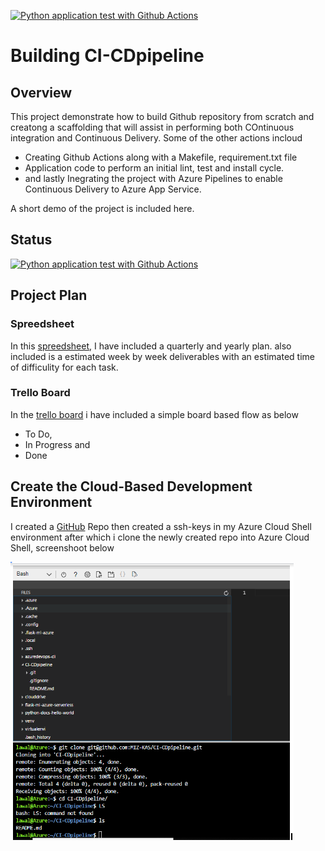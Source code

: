 
[![Python application test with Github Actions](https://github.com/MIZ-KAS/CI-CDpipeline/actions/workflows/pythonapp.yml/badge.svg)](https://github.com/MIZ-KAS/CI-CDpipeline/actions/workflows/pythonapp.yml)

# Building CI-CDpipeline


## Overview

This project demonstrate how to build Github repository from scratch and creatong a scaffolding that will assist in performing both COntinuous integration and Continuous Delivery. Some of the other actions incloud 

  * Creating Github Actions along with a Makefile, requirement.txt file
  * Application code to perform an initial lint, test and install cycle.
  * and lastly Inegrating the project with Azure Pipelines to enable Continuous Delivery to Azure App Service.

A short demo of the project is included here. 

## Status

[![Python application test with Github Actions](https://github.com/MIZ-KAS/CI-CDpipeline/actions/workflows/pythonapp.yml/badge.svg)](https://github.com/MIZ-KAS/CI-CDpipeline/actions/workflows/pythonapp.yml)

## Project Plan 

### Spreedsheet

In this [spreedsheet](https://docs.google.com/spreadsheets/d/1G2UlwSD3HVO32IbAr77t-I1oMyIP3ido7AKpit3aojg/edit?usp=sharing), I have included a quarterly and yearly plan. also included is a estimated week by week deliverables with an estimated time of difficulity for each task.


### Trello Board 

In the [trello board](https://trello.com/invite/b/pXPo2Yyz/afce1f39f9ca2cc8c565ca5800a6fad4/project-2-building-a-ci-cd-pipeline) i have included a simple board based flow as below
 * To Do,
 * In Progress and 
 * Done

 ## Create the Cloud-Based Development Environment
 
 I created a [GitHub](https://github.com/MIZ-KAS/CI-CDpipeline) Repo then created a ssh-keys in my Azure Cloud Shell environment after which i clone the newly created repo into Azure Cloud Shell, screenshoot below
 
![Git clone](Screenshoots/git-clone.PNG)
 
 
 
 
